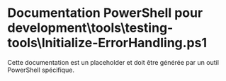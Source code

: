 # Documentation PowerShell pour development\tools\testing-tools\Initialize-ErrorHandling.ps1

Cette documentation est un placeholder et doit être générée par un outil PowerShell spécifique.
